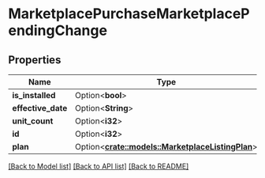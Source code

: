 # MarketplacePurchaseMarketplacePendingChange

## Properties

Name | Type | Description | Notes
------------ | ------------- | ------------- | -------------
**is_installed** | Option<**bool**> |  | [optional]
**effective_date** | Option<**String**> |  | [optional]
**unit_count** | Option<**i32**> |  | [optional]
**id** | Option<**i32**> |  | [optional]
**plan** | Option<[**crate::models::MarketplaceListingPlan**](marketplace-listing-plan.md)> |  | [optional]

[[Back to Model list]](../README.md#documentation-for-models) [[Back to API list]](../README.md#documentation-for-api-endpoints) [[Back to README]](../README.md)


